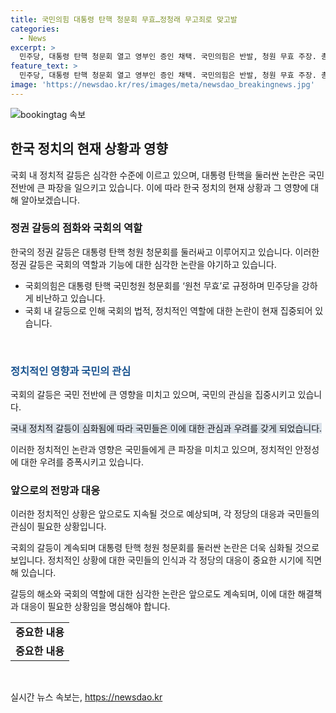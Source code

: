 ```yaml
---
title: 국민의힘 대통령 탄핵 청문회 무효…정청래 무고죄로 맞고발
categories:
  - News
excerpt: >
  민주당, 대통령 탄핵 청문회 열고 영부인 증인 채택. 국민의힘은 반발, 청원 무효 주장. 총력전 돌입, 가처분 효력 정지 신청 등 제기. 야당 증인 출석 강요·고발시 법위반 주장, 민주당은 법에 따라 청문회 진행 의지. 법정·정치적 공방 예상.
feature_text: >
  민주당, 대통령 탄핵 청문회 열고 영부인 증인 채택. 국민의힘은 반발, 청원 무효 주장. 총력전 돌입, 가처분 효력 정지 신청 등 제기. 야당 증인 출석 강요·고발시 법위반 주장, 민주당은 법에 따라 청문회 진행 의지. 법정·정치적 공방 예상.
image: 'https://newsdao.kr/res/images/meta/newsdao_breakingnews.jpg'
---
```


<p><img src="https://newsdao.kr/res/images/meta/newsdao_breakingnews.jpg" alt="bookingtag 속보" /></p>

<h2 data-ke-size="size26">한국 정치의 현재 상황과 영향</h2>

<p>국회 내 정치적 갈등은 심각한 수준에 이르고 있으며, 대통령 탄핵을 둘러싼 논란은 국민 전반에 큰 파장을 일으키고 있습니다. 이에 따라 한국 정치의 현재 상황과 그 영향에 대해 알아보겠습니다.</p>

<h3 data-ke-size="size22">정권 갈등의 점화와 국회의 역할</h3>

<p>한국의 정권 갈등은 대통령 탄핵 청원 청문회를 둘러싸고 이루어지고 있습니다. 이러한 정권 갈등은 국회의 역할과 기능에 대한 심각한 논란을 야기하고 있습니다. </p>

<ul>
  <li>국회의힘은 대통령 탄핵 국민청원 청문회를 ‘원천 무효’로 규정하며 민주당을 강하게 비난하고 있습니다.</li>
  <li>국회 내 갈등으로 인해 국회의 법적, 정치적인 역할에 대한 논란이 현재 집중되어 있습니다.</li>
</ul>

<p data-ke-size="size16">&nbsp;</p>

<h3 data-ke-size="size22"><span style="color: #1a5490;">정치적인 영향과 국민의 관심</span></h3>

<p>국회의 갈등은 국민 전반에 큰 영향을 미치고 있으며, 국민의 관심을 집중시키고 있습니다.</p>

<p><span style="background-color: #21538527;">국내 정치적 갈등이 심화됨에 따라 국민들은 이에 대한 관심과 우려를 갖게 되었습니다.</span></p>

<p>이러한 정치적인 논란과 영향은 국민들에게 큰 파장을 미치고 있으며, 정치적인 안정성에 대한 우려를 증폭시키고 있습니다.</p>

<h3 data-ke-size="size22">앞으로의 전망과 대응</h3>

<p>이러한 정치적인 상황은 앞으로도 지속될 것으로 예상되며, 각 정당의 대응과 국민들의 관심이 필요한 상황입니다.</p>

<p>국회의 갈등이 계속되며 대통령 탄핵 청원 청문회를 둘러싼 논란은 더욱 심화될 것으로 보입니다. 정치적인 상황에 대한 국민들의 인식과 각 정당의 대응이 중요한 시기에 직면해 있습니다.</p>

<p>갈등의 해소와 국회의 역할에 대한 심각한 논란은 앞으로도 계속되며, 이에 대한 해결책과 대응이 필요한 상황임을 명심해야 합니다. </p>

<table>
  <tr>
    <td style="text-align: center; height: 17px;"><b>중요한 내용</b></td>
  </tr>
  <tr>
    <td style="text-align: center; height: 17px;"><b>중요한 내용</b></td>
  </tr>
</table>

<p data-ke-size="size16">&nbsp;</p>
실시간 뉴스 속보는, <a href="https://newsdao.kr" rel="dofollow">https://newsdao.kr</a>


